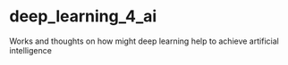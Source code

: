 # deep_learning_4_ai
Works and thoughts on how might deep learning help to achieve artificial intelligence
